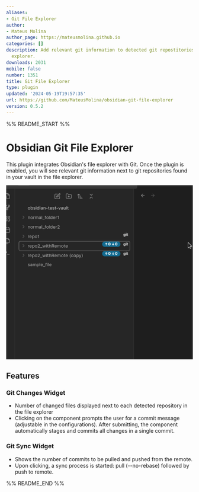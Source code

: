 ```yaml
---
aliases:
- Git File Explorer
author:
- Mateus Molina
author_page: https://mateusmolina.github.io
categories: []
description: Add relevant git information to detected git repostitories in the file
  explorer.
downloads: 2031
mobile: false
number: 1351
title: Git File Explorer
type: plugin
updated: '2024-05-19T19:57:35'
url: https://github.com/MateusMolina/obsidian-git-file-explorer
version: 0.5.2
---
```


%% README_START %%

# Obsidian Git File Explorer

This plugin integrates Obsidian's file explorer with Git. Once the plugin is enabled, you will see relevant git information next to git repositories found in your vault in the file explorer.

![Plugin Screencast](https://raw.githubusercontent.com/MateusMolina/obsidian-git-file-explorer/HEAD/assets/obsidian-git-fe-screencast.gif)

## Features

### Git Changes Widget

- Number of changed files displayed next to each detected repository in the file explorer
- Clicking on the component prompts the user for a commit message (adjustable in the configurations). After submitting, the component automatically stages and commits all changes in a single commit.

### Git Sync Widget

- Shows the number of commits to be pulled and pushed from the remote.
- Upon clicking, a sync process is started: pull (--no-rebase) followed by push to remote.


%% README_END %%